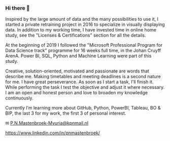 ### Hi there 👋

Inspired by the large amount of data and the many possibilities to use it, I started a private retraining project in 2016 to specialize in visually displaying data. In addition to my working time, I have invested time in online home study, see the "Licenses & Certifications" section for all the details. 

At the beginning of 2019 I followed the "Microsoft Professional Program for Data Science track" programme for 16 weeks full time, in the Johan Cruyff ArenA. Power BI, SQL, Python and Machine Learning were part of this study.

Creative, solution-oriented, motivated and passionate are words that describe me. Making timetables and meeting deadlines is a second nature for me. I have great perseverance. As soon as I start a task, I'll finish it. While performing the task I test the objective and adjust it where necessary. I am an open and honest person and love to broaden my knowledge continuously.

Currently I’m learning more about GitHub, Python, PowerBI, Tableau, BO & BIP, the last 3 for my work, the first 3 of personal interest.

✉ P.N.Mastenbroek-Mvuria@kpnmail.nl

https://www.linkedin.com/in/pnmastenbroek/

<!--
**Kiwimaori/Kiwimaori** is a ✨ _special_ ✨ repository because its `README.md` (this file) appears on your GitHub profile.

Here are some ideas to get you started:

- 🔭 I’m currently working on ...
- 🌱 I’m currently learning ...
- 👯 I’m looking to collaborate on ...
- 🤔 I’m looking for help with ...
- 💬 Ask me about ...
- 📫 How to reach me: ...
- 😄 Pronouns: ...
- ⚡ Fun fact: ...
-->
